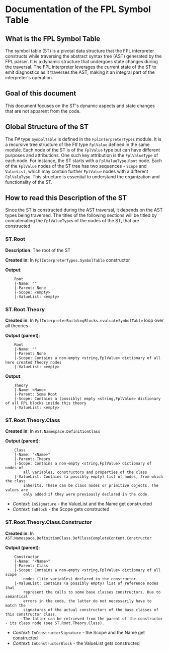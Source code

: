 ﻿# Documentation of the FPL Symbol Table
## What is the FPL Symbol Table
The symbol table (ST) is a pivotal data structure that the FPL interpreter constructs while traversing the abstract syntax tree (AST) generated by the FPL parser. It is a dynamic structure that undergoes state changes during the traversal. The FPL interpreter leverages the current state of the ST to emit diagnostics as it traverses the AST, making it an integral part of the interpreter's operation.

## Goal of this document
This document focuses on the ST's dynamic aspects and state changes that are not apparent from the code.

## Global Structure of the ST 
The F# type `SymbolTable` is defined in the `FplInterpreterTypes` module. It is a recursive tree structure of the F# type `FplValue` defined in the same module. Each node of the ST is of the `FplValue` type but can have different purposes and attributions. One such key attribution is the `FplValueType` of each node. For instance, the ST starts with a `FplValueType.Root` node. Each of the `FplValue` nodes of the ST tree has two sequences - `Scope` and `ValueList`, which may contain further `FplValue` nodes with a different `FplValuType`. This structure is essential to understand the organization and functionality of the ST.

## How to read this Description of the ST
Since the ST is constructed during the AST traversal, it depends on the AST types being traversed. The titles of the following sections will be titled by concatenating the `FplValueType`s of the nodes of the ST, that are constructed 

### ST.Root
**Description**: The root of the ST

**Created in**: In `FplInterpreterTypes.SymbolTable` constructor

**Output**: 
```
	Root
	|-Name: ""
	|-Parent: None
	|-Scope: <empty>
	|-ValueList: <empty>
```

### ST.Root.Theory
**Created in**: In `FplInterpreterBuildingBlocks.evaluateSymbolTable` loop over all theories 

**Output (parent)**: 
```
	Root
	|-Name: ""
	|-Parent: None
	|-Scope: Contains a non-empty <string,FplValue> dictionary of all here created Theory nodes
	|-ValueList: <empty>
```

**Output**: 
```
	Theory
	|-Name: <Name>
	|-Parent: Some Root
	|-Scope: Contains a (possibly) empty <string,FplValue> dictionary of all FPL blocks inside this theory
	|-ValueList: <empty>
```

### ST.Root.Theory.Class
**Created in**: In `AST.Namespace.DefinitionClass`

**Output (parent)**: 
```
	Class
	|-Name: "<Name>"
	|-Parent: Theory
	|-Scope: Contains a non-empty <string,FplValue> dictionary of nodes of 
		all variables, constructors and properties of the class 
	|-ValueList: Contains (a possibly empty) list of nodes, from which the class
		inherits. These can be class nodes or primitive objects. The values are
		only added if they were previously declared in the code.
```

* *Context*: `InSignature` - the ValueList and the Name get constructed 
* *Context*: `InBlock` - the Scope gets constructed 

### ST.Root.Theory.Class.Constructor
**Created in**: In `AST.Namespace.DefinitionClass.DefClassCompleteContent.Constructor`

**Output (parent)**: 
```
	Constructor
	|-Name: "<Name>"
	|-Parent: Class
	|-Scope: Contains a non-empty <string,FplValue> dictionary of all scope 
		nodes (like variables) declared in the constructor.
	|-ValueList: Contains (a possibly empty) list of reference nodes that
		represent the calls to some base classes constructors. Due to semantical
		errors in the code, the latter do not necessarily have to match the
		signatures of the actual constructors of the base classes of this constructor class.
		The latter can be retrieved from the parent of the constructor - its class node (see ST.Root.Theory.Class).
```

* *Context*: `InConstructorSignature` - the Scope and the Name get constructed 
* *Context*: `InConstructorBlock` - the ValueList gets constructed 

